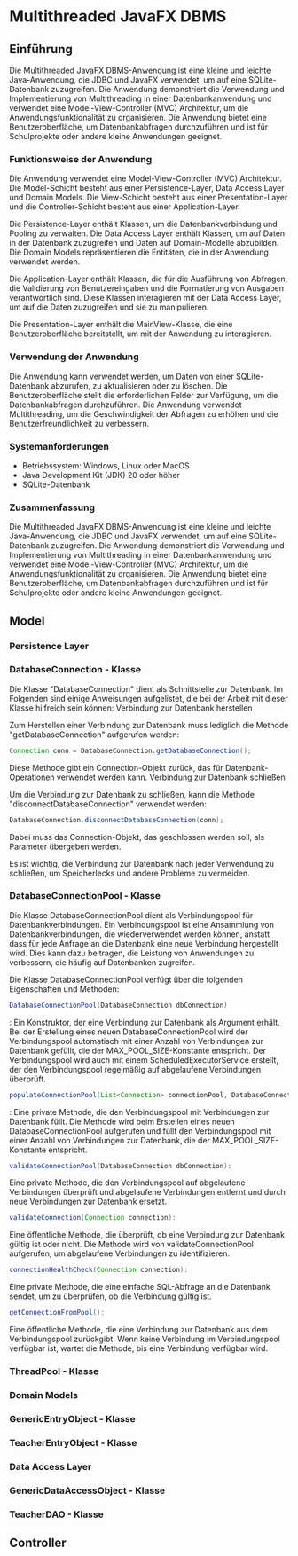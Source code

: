 # Multithreaded JavaFX DBMS

## Einführung

Die Multithreaded JavaFX DBMS-Anwendung ist eine kleine und leichte Java-Anwendung, die JDBC und JavaFX verwendet, um auf eine SQLite-Datenbank zuzugreifen. Die Anwendung demonstriert die Verwendung und Implementierung von Multithreading in einer Datenbankanwendung und verwendet eine Model-View-Controller (MVC) Architektur, um die Anwendungsfunktionalität zu organisieren. Die Anwendung bietet eine Benutzeroberfläche, um Datenbankabfragen durchzuführen und ist für Schulprojekte oder andere kleine Anwendungen geeignet.

### Funktionsweise der Anwendung

Die Anwendung verwendet eine Model-View-Controller (MVC) Architektur. Die Model-Schicht besteht aus einer Persistence-Layer, Data Access Layer und Domain Models. Die View-Schicht besteht aus einer Presentation-Layer und die Controller-Schicht besteht aus einer Application-Layer.

Die Persistence-Layer enthält Klassen, um die Datenbankverbindung und Pooling zu verwalten. Die Data Access Layer enthält Klassen, um auf Daten in der Datenbank zuzugreifen und Daten auf Domain-Modelle abzubilden. Die Domain Models repräsentieren die Entitäten, die in der Anwendung verwendet werden.

Die Application-Layer enthält Klassen, die für die Ausführung von Abfragen, die Validierung von Benutzereingaben und die Formatierung von Ausgaben verantwortlich sind. Diese Klassen interagieren mit der Data Access Layer, um auf die Daten zuzugreifen und sie zu manipulieren.

Die Presentation-Layer enthält die MainView-Klasse, die eine Benutzeroberfläche bereitstellt, um mit der Anwendung zu interagieren.

### Verwendung der Anwendung

Die Anwendung kann verwendet werden, um Daten von einer SQLite-Datenbank abzurufen, zu aktualisieren oder zu löschen. Die Benutzeroberfläche stellt die erforderlichen Felder zur Verfügung, um die Datenbankabfragen durchzuführen. Die Anwendung verwendet Multithreading, um die Geschwindigkeit der Abfragen zu erhöhen und die Benutzerfreundlichkeit zu verbessern.

### Systemanforderungen

- Betriebssystem: Windows, Linux oder MacOS
- Java Development Kit (JDK) 20 oder höher
- SQLite-Datenbank

### Zusammenfassung

Die Multithreaded JavaFX DBMS-Anwendung ist eine kleine und leichte Java-Anwendung, die JDBC und JavaFX verwendet, um auf eine SQLite-Datenbank zuzugreifen. Die Anwendung demonstriert die Verwendung und Implementierung von Multithreading in einer Datenbankanwendung und verwendet eine Model-View-Controller (MVC) Architektur, um die Anwendungsfunktionalität zu organisieren. Die Anwendung bietet eine Benutzeroberfläche, um Datenbankabfragen durchzuführen und ist für Schulprojekte oder andere kleine Anwendungen geeignet.

## Model

### Persistence Layer

### DatabaseConnection - Klasse

Die Klasse "DatabaseConnection" dient als Schnittstelle zur Datenbank. Im Folgenden sind einige Anweisungen aufgelistet, die bei der Arbeit mit dieser Klasse hilfreich sein können:
Verbindung zur Datenbank herstellen

Zum Herstellen einer Verbindung zur Datenbank muss lediglich die Methode "getDatabaseConnection" aufgerufen werden:

```Java
Connection conn = DatabaseConnection.getDatabaseConnection();
```

Diese Methode gibt ein Connection-Objekt zurück, das für Datenbank-Operationen verwendet werden kann.
Verbindung zur Datenbank schließen

Um die Verbindung zur Datenbank zu schließen, kann die Methode "disconnectDatabaseConnection" verwendet werden:

```Java
DatabaseConnection.disconnectDatabaseConnection(conn);
```

Dabei muss das Connection-Objekt, das geschlossen werden soll, als Parameter übergeben werden.

Es ist wichtig, die Verbindung zur Datenbank nach jeder Verwendung zu schließen, um Speicherlecks und andere Probleme zu vermeiden.

### DatabaseConnectionPool - Klasse

Die Klasse DatabaseConnectionPool dient als Verbindungspool für Datenbankverbindungen. Ein Verbindungspool ist eine Ansammlung von Datenbankverbindungen, die wiederverwendet werden können, anstatt dass für jede Anfrage an die Datenbank eine neue Verbindung hergestellt wird. Dies kann dazu beitragen, die Leistung von Anwendungen zu verbessern, die häufig auf Datenbanken zugreifen.

Die Klasse DatabaseConnectionPool verfügt über die folgenden Eigenschaften und Methoden:

``` Java 
DatabaseConnectionPool(DatabaseConnection dbConnection)
```
: Ein Konstruktor, der eine Verbindung zur Datenbank als Argument erhält. Bei der Erstellung eines neuen DatabaseConnectionPool wird der Verbindungspool automatisch mit einer Anzahl von Verbindungen zur Datenbank gefüllt, die der MAX_POOL_SIZE-Konstante entspricht. Der Verbindungspool wird auch mit einem ScheduledExecutorService erstellt, der den Verbindungspool regelmäßig auf abgelaufene Verbindungen überprüft.

```Java 
populateConnectionPool(List<Connection> connectionPool, DatabaseConnection dbConnection)
```
: Eine private Methode, die den Verbindungspool mit Verbindungen zur Datenbank füllt. Die Methode wird beim Erstellen eines neuen DatabaseConnectionPool aufgerufen und füllt den Verbindungspool mit einer Anzahl von Verbindungen zur Datenbank, die der MAX_POOL_SIZE-Konstante entspricht.

``` Java 
validateConnectionPool(DatabaseConnection dbConnection):
```
 Eine private Methode, die den Verbindungspool auf abgelaufene Verbindungen überprüft und abgelaufene Verbindungen entfernt und durch neue Verbindungen zur Datenbank ersetzt.

``` Java
validateConnection(Connection connection): 
```

Eine öffentliche Methode, die überprüft, ob eine Verbindung zur Datenbank gültig ist oder nicht. Die Methode wird von validateConnectionPool aufgerufen, um abgelaufene Verbindungen zu identifizieren.

``` Java
connectionHealthCheck(Connection connection): 
```
Eine private Methode, die eine einfache SQL-Abfrage an die Datenbank sendet, um zu überprüfen, ob die Verbindung gültig ist.

``` Java
getConnectionFromPool(): 
```

Eine öffentliche Methode, die eine Verbindung zur Datenbank aus dem Verbindungspool zurückgibt. Wenn keine Verbindung im Verbindungspool verfügbar ist, wartet die Methode, bis eine Verbindung verfügbar wird.

### ThreadPool - Klasse 

### Domain Models 

### GenericEntryObject - Klasse

### TeacherEntryObject - Klasse

### Data Access Layer

### GenericDataAccessObject - Klasse

### TeacherDAO - Klasse 

## Controller 
